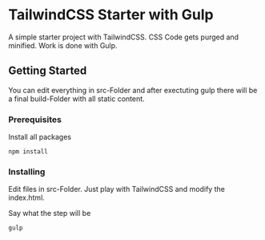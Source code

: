 # TailwindCSS Starter with Gulp

A simple starter project with TailwindCSS. CSS Code gets purged and minified. Work is done with Gulp.

## Getting Started

You can edit everything in src-Folder and after exectuting gulp there will be a final build-Folder with all static content.

### Prerequisites

Install all packages

```
npm install
```

### Installing

Edit files in src-Folder. Just play with TailwindCSS and modify the index.html.

Say what the step will be

```
gulp
```



